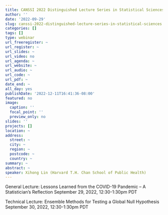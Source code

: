 ```yaml
---
title: CANSSI 2022 Distinguished Lecture Series in Statistical Sciences
author: ''
date: '2022-09-29'
slug: canssi-2022-distinguished-lecture-series-in-statistical-sciences
categories: []
tags: []
type: webinar
url_freeregister: ~
url_register: ~
url_slides: ~
url_video: no
url_agenda: ~
url_website: ~
url_audio: ~
url_code: ~
url_pdf: ~
date_end: ~
all_day: yes
publishDate: '2022-12-11T16:41:36-08:00'
featured: no
image:
  caption: ''
  focal_point: ''
  preview_only: no
slides: ''
projects: []
location: ~
address:
  street: ~
  city: ~
  region: ~
  postcode: ~
  country: ~
summary: ~
abstract: ~
speaker: Xihong Lin (Harvard T.H. Chan School of Public Health)
---
```

<!--more-->
General Lecture: Lessons Learned from the COVID-19 Pandemic – A Statistician’s Reflection
September 29, 2022, 12:30-1:30pm PDT   

Technical Lecture: Ensemble Methods for Testing a Global Null Hypothesis 
September 30, 2022, 12:30-1:30pm PDT  
 